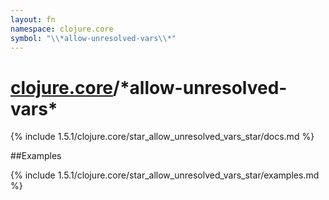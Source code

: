 ```yaml
---
layout: fn
namespace: clojure.core
symbol: "\\*allow-unresolved-vars\\*"
---
```


# [clojure.core](../)/\*allow-unresolved-vars\*

{% include 1.5.1/clojure.core/star_allow_unresolved_vars_star/docs.md %}

##Examples

{% include 1.5.1/clojure.core/star_allow_unresolved_vars_star/examples.md %}

